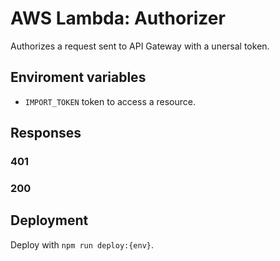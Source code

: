 # AWS Lambda: Authorizer

Authorizes a request sent to API Gateway with a unersal token.

## Enviroment variables

* `IMPORT_TOKEN` token to access a resource.

## Responses

### 401
### 200

## Deployment
Deploy with `npm run deploy:{env}`.
